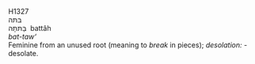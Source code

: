 <body>
  <p>H1327<br>  בּתּה  <br> בַּתּתָּּה  ‎  battâh  <br><i>bat-taw‘ </i><br>Feminine from an unused root (meaning to <i>break</i> in pieces); <i>desolation: - </i>desolate.<br></p>
 </body>